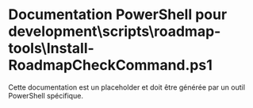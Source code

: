 # Documentation PowerShell pour development\scripts\roadmap-tools\Install-RoadmapCheckCommand.ps1

Cette documentation est un placeholder et doit être générée par un outil PowerShell spécifique.
